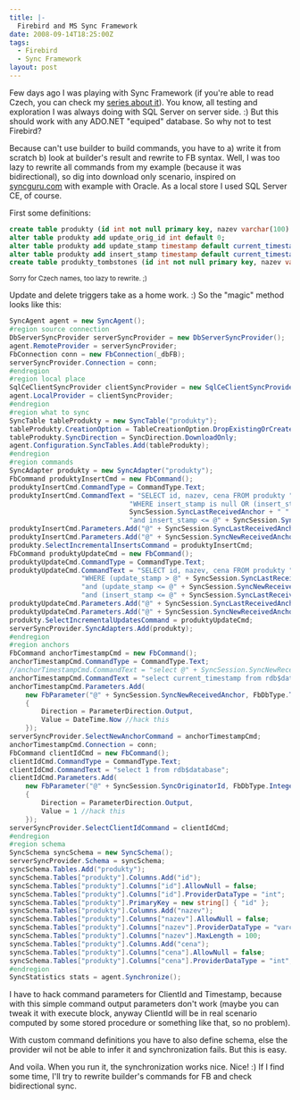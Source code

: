 ```yaml
---
title: |-
  Firebird and MS Sync Framework
date: 2008-09-14T18:25:00Z
tags:
  - Firebird
  - Sync Framework
layout: post
---
```

Few days ago I was playing with Sync Framework (if you're able to read Czech, you can check my [series about it][1]). You know, all testing and exploration I was always doing with SQL Server on server side. :) But this should work with any ADO.NET "equiped" database. So why not to test Firebird?

Because can't use builder to build commands, you have to a) write it from scratch b) look at builder's result and rewrite to FB syntax. Well, I was too lazy to rewrite all commands from my example (because it was bidirectional), so dig into download only scenario, inspired on [syncguru.com][2] with example with Oracle. As a local store I used SQL Server CE, of course.

First some definitions:

```sql
create table produkty (id int not null primary key, nazev varchar(100) not null, cena int not null);
alter table produkty add update_orig_id int default 0;
alter table produkty add update_stamp timestamp default current_timestamp;
alter table produkty add insert_stamp timestamp default current_timestamp;
create table produkty_tombstones (id int not null primary key, nazev varchar(100) not null, cena int not null, update_orig_id int, update_stamp timestamp, insert_stamp timestamp);
```

<small>Sorry for Czech names, too lazy to rewrite. ;)</small>

Update and delete triggers take as a home work. :) So the "magic" method looks like this:

```csharp
SyncAgent agent = new SyncAgent();
#region source connection
DbServerSyncProvider serverSyncProvider = new DbServerSyncProvider();
agent.RemoteProvider = serverSyncProvider;
FbConnection conn = new FbConnection(_dbFB);
serverSyncProvider.Connection = conn;
#endregion
#region local place
SqlCeClientSyncProvider clientSyncProvider = new SqlCeClientSyncProvider(_dbSQLCE);
agent.LocalProvider = clientSyncProvider;
#endregion
#region what to sync
SyncTable tableProdukty = new SyncTable("produkty");
tableProdukty.CreationOption = TableCreationOption.DropExistingOrCreateNewTable;
tableProdukty.SyncDirection = SyncDirection.DownloadOnly;
agent.Configuration.SyncTables.Add(tableProdukty);
#endregion
#region commands
SyncAdapter produkty = new SyncAdapter("produkty");
FbCommand produktyInsertCmd = new FbCommand();
produktyInsertCmd.CommandType = CommandType.Text;
produktyInsertCmd.CommandText = "SELECT id, nazev, cena FROM produkty " +
                              "WHERE insert_stamp is null OR (insert_stamp > @" +
                              SyncSession.SyncLastReceivedAnchor + " " +
                              "and insert_stamp <= @" + SyncSession.SyncNewReceivedAnchor + ")";
produktyInsertCmd.Parameters.Add("@" + SyncSession.SyncLastReceivedAnchor, FbDbType.TimeStamp);
produktyInsertCmd.Parameters.Add("@" + SyncSession.SyncNewReceivedAnchor, FbDbType.TimeStamp);
produkty.SelectIncrementalInsertsCommand = produktyInsertCmd;
FbCommand produktyUpdateCmd = new FbCommand();
produktyUpdateCmd.CommandType = CommandType.Text;
produktyUpdateCmd.CommandText = "SELECT id, nazev, cena FROM produkty " +
                  "WHERE (update_stamp > @" + SyncSession.SyncLastReceivedAnchor + ") " +
                  "and (update_stamp <= @" + SyncSession.SyncNewReceivedAnchor + ") " +
                  "and (insert_stamp <= @" + SyncSession.SyncLastReceivedAnchor + ") ";
produktyUpdateCmd.Parameters.Add("@" + SyncSession.SyncLastReceivedAnchor, FbDbType.TimeStamp);
produktyUpdateCmd.Parameters.Add("@" + SyncSession.SyncNewReceivedAnchor, FbDbType.TimeStamp);
produkty.SelectIncrementalUpdatesCommand = produktyUpdateCmd;
serverSyncProvider.SyncAdapters.Add(produkty);
#endregion
#region anchors
FbCommand anchorTimestampCmd = new FbCommand();
anchorTimestampCmd.CommandType = CommandType.Text;
//anchorTimestampCmd.CommandText = "select @" + SyncSession.SyncNewReceivedAnchor + " = GETUTCDATE()";
anchorTimestampCmd.CommandText = "select current_timestamp from rdb$database";
anchorTimestampCmd.Parameters.Add(
    new FbParameter("@" + SyncSession.SyncNewReceivedAnchor, FbDbType.TimeStamp)
    {
        Direction = ParameterDirection.Output,
        Value = DateTime.Now //hack this
    });
serverSyncProvider.SelectNewAnchorCommand = anchorTimestampCmd;
anchorTimestampCmd.Connection = conn;
FbCommand clientIdCmd = new FbCommand();
clientIdCmd.CommandType = CommandType.Text;
clientIdCmd.CommandText = "select 1 from rdb$database";
clientIdCmd.Parameters.Add(
    new FbParameter("@" + SyncSession.SyncOriginatorId, FbDbType.Integer)
    {
        Direction = ParameterDirection.Output,
        Value = 1 //hack this
    });
serverSyncProvider.SelectClientIdCommand = clientIdCmd;
#endregion
#region schema
SyncSchema syncSchema = new SyncSchema();
serverSyncProvider.Schema = syncSchema;
syncSchema.Tables.Add("produkty");
syncSchema.Tables["produkty"].Columns.Add("id");
syncSchema.Tables["produkty"].Columns["id"].AllowNull = false;
syncSchema.Tables["produkty"].Columns["id"].ProviderDataType = "int";
syncSchema.Tables["produkty"].PrimaryKey = new string[] { "id" };
syncSchema.Tables["produkty"].Columns.Add("nazev");
syncSchema.Tables["produkty"].Columns["nazev"].AllowNull = false;
syncSchema.Tables["produkty"].Columns["nazev"].ProviderDataType = "varchar";
syncSchema.Tables["produkty"].Columns["nazev"].MaxLength = 100;
syncSchema.Tables["produkty"].Columns.Add("cena");
syncSchema.Tables["produkty"].Columns["cena"].AllowNull = false;
syncSchema.Tables["produkty"].Columns["cena"].ProviderDataType = "int";
#endregion
SyncStatistics stats = agent.Synchronize();
```

I have to hack command parameters for ClientId and Timestamp, because with this simple command output parameters don't work (maybe you can tweak it with execute block, anyway ClientId will be in real scenario computed by some stored procedure or something like that, so no problem).

With custom command definitions you have to also define schema, else the provider wil not be able to infer it and synchronization fails. But this is easy.

And voila. When you run it, the synchronization works nice. Nice! :) If I find some time, I'll try to rewrite builder's commands for FB and check bidirectional sync.

[1]: http://www.vyvojar.cz/Series/6-ms-sync-framework.aspx
[2]: http://www.syncguru.com/projects/SyncServicesDemoOracle.aspx